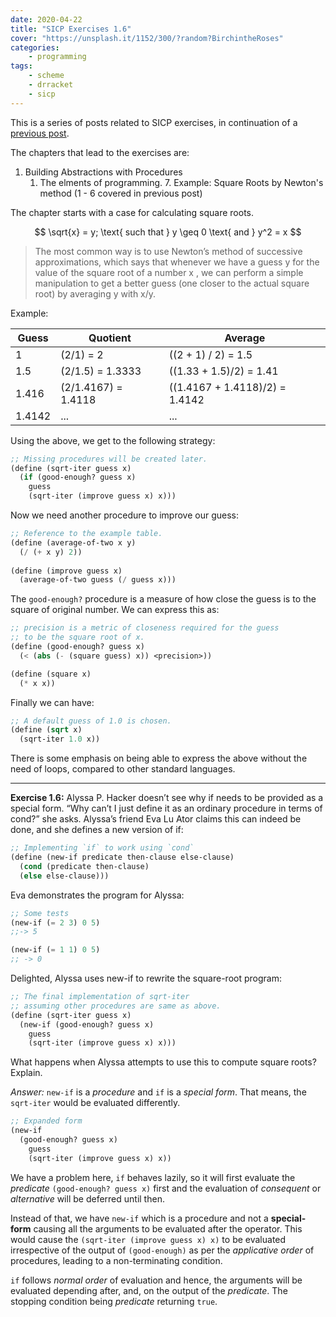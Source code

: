 ```yaml
---
date: 2020-04-22
title: "SICP Exercises 1.6"
cover: "https://unsplash.it/1152/300/?random?BirchintheRoses"
categories:
    - programming
tags:
    - scheme
    - drracket
    - sicp
---
```

This is a series of posts related to SICP exercises, in continuation of a [previous post](https://ltbringer.github.io/blog/sicp-exercises-1-0-1-5).

The chapters that lead to the exercises are:

1. Building Abstractions with Procedures
    1. The elments of programming.
        7. Example: Square Roots by Newton's method (1 - 6 covered in previous post)
        
The chapter starts with a case for calculating square roots.

$$
\sqrt{x} = y; \text{ such that } y \geq 0 \text{ and } y^2 = x
$$

> The most common way is to use Newton’s method of successive approximations, which says that
> whenever we have a guess y for the value of the square root of a number x , we can perform a 
> simple manipulation to get a better guess (one closer to the actual square root) by 
> averaging y with x/y.

Example:


|  Guess | Quotient            | Average                        |
|--------|---------------------|--------------------------------|
|      1 | (2/1) = 2           | ((2 + 1) / 2) = 1.5            |
|    1.5 | (2/1.5) = 1.3333    | ((1.33 + 1.5)/2) = 1.41        |
|  1.416 | (2/1.4167) = 1.4118 | ((1.4167 + 1.4118)/2) = 1.4142 |
| 1.4142 | ...                 | ...                            |

Using the above, we get to the following strategy:

```scheme
;; Missing procedures will be created later.
(define (sqrt-iter guess x) 
  (if (good-enough? guess x) 
    guess 
    (sqrt-iter (improve guess x) x)))
```


Now we need another procedure to improve our guess:

```scheme
;; Reference to the example table.
(define (average-of-two x y) 
  (/ (+ x y) 2))
  
(define (improve guess x) 
  (average-of-two guess (/ guess x)))
```

The `good-enough?` procedure is a measure of how close the guess is to the square of original number. We can express this as:

```scheme
;; precision is a metric of closeness required for the guess 
;; to be the square root of x.
(define (good-enough? guess x) 
  (< (abs (- (square guess) x)) <precision>))

(define (square x) 
  (* x x))
```

Finally we can have:

```scheme
;; A default guess of 1.0 is chosen.
(define (sqrt x) 
  (sqrt-iter 1.0 x))
```

There is some emphasis on being able to express the above without the need of loops, compared to other standard languages.

---

**Exercise 1.6:** Alyssa P. Hacker doesn’t see why if needs to be provided as a special form. “Why can’t I just define it as an ordinary procedure in terms of cond?” she asks. Alyssa’s friend Eva Lu Ator claims this can indeed be done, and she defines a new version of if:

```scheme
;; Implementing `if` to work using `cond`
(define (new-if predicate then-clause else-clause)
  (cond (predicate then-clause)
  (else else-clause)))
```

Eva demonstrates the program for Alyssa:

```scheme
;; Some tests
(new-if (= 2 3) 0 5)
;;-> 5

(new-if (= 1 1) 0 5)
;; -> 0
```

Delighted, Alyssa uses new-if to rewrite the square-root program:

```scheme
;; The final implementation of sqrt-iter
;; assuming other procedures are same as above.
(define (sqrt-iter guess x)
  (new-if (good-enough? guess x)
    guess
    (sqrt-iter (improve guess x) x)))
```

What happens when Alyssa attempts to use this to compute square roots? Explain.

*Answer:* `new-if` is a _procedure_ and `if` is a _special form_. That means, the `sqrt-iter` would be evaluated differently.

```scheme
;; Expanded form 
(new-if 
  (good-enough? guess x) 
    guess 
    (sqrt-iter (improve guess x) x))
```
We have a problem here, `if` behaves lazily, so it will first evaluate the *predicate* `(good-enough? guess x)` first and the evaluation of *consequent* or *alternative* will be deferred until then.

Instead of that, we have `new-if` which is a procedure and not a **special-form** causing all the arguments to be evaluated after the operator. This would cause the `(sqrt-iter (improve guess x) x)` to be evaluated irrespective of the output of `(good-enough)` as per the _applicative order_ of procedures, leading to a non-terminating condition.

`if` follows _normal order_ of evaluation and hence, the arguments will be evaluated depending after, and, on the output of the _predicate_. The stopping condition being _predicate_ returning `true`.
